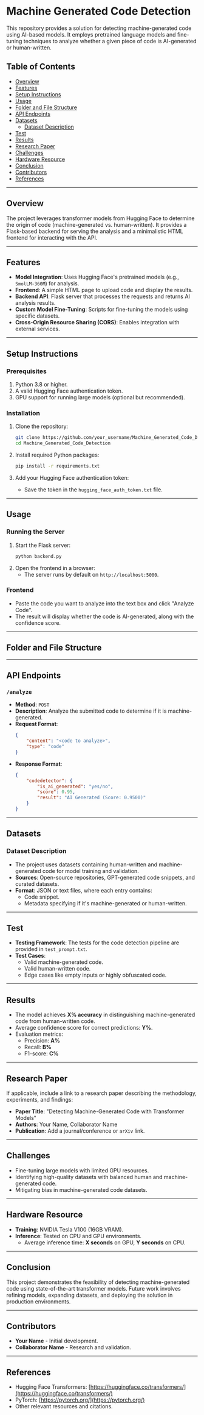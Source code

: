 # Machine Generated Code Detection

This repository provides a solution for detecting machine-generated code using AI-based models. It employs pretrained language models and fine-tuning techniques to analyze whether a given piece of code is AI-generated or human-written.

## Table of Contents
- [Overview](#overview)
- [Features](#features)
- [Setup Instructions](#setup-instructions)
- [Usage](#usage)
- [Folder and File Structure](#folder-and-file-structure)
- [API Endpoints](#api-endpoints)
- [Datasets](#datasets)
  - [Dataset Description](#dataset-description)
- [Test](#test)
- [Results](#results)
- [Research Paper](#research-paper)
- [Challenges](#challenges)
- [Hardware Resource](#hardware-resource)
- [Conclusion](#conclusion)
- [Contributors](#contributors)
- [References](#references)

---

## Overview

The project leverages transformer models from Hugging Face to determine the origin of code (machine-generated vs. human-written). It provides a Flask-based backend for serving the analysis and a minimalistic HTML frontend for interacting with the API.

---

## Features

- **Model Integration**: Uses Hugging Face's pretrained models (e.g., `SmolLM-360M`) for analysis.
- **Frontend**: A simple HTML page to upload code and display the results.
- **Backend API**: Flask server that processes the requests and returns AI analysis results.
- **Custom Model Fine-Tuning**: Scripts for fine-tuning the models using specific datasets.
- **Cross-Origin Resource Sharing (CORS)**: Enables integration with external services.

---

## Setup Instructions

### Prerequisites
1. Python 3.8 or higher.
2. A valid Hugging Face authentication token.
3. GPU support for running large models (optional but recommended).

### Installation

1. Clone the repository:
    ```bash
    git clone https://github.com/your_username/Machine_Generated_Code_Detection.git
    cd Machine_Generated_Code_Detection
    ```

2. Install required Python packages:
    ```bash
    pip install -r requirements.txt
    ```

3. Add your Hugging Face authentication token:
    - Save the token in the `hugging_face_auth_token.txt` file.

---

## Usage

### Running the Server
1. Start the Flask server:
    ```bash
    python backend.py
    ```
2. Open the frontend in a browser:
    - The server runs by default on `http://localhost:5000`.

### Frontend
- Paste the code you want to analyze into the text box and click "Analyze Code".
- The result will display whether the code is AI-generated, along with the confidence score.

---

## Folder and File Structure


---

## API Endpoints

### `/analyze`
- **Method**: `POST`
- **Description**: Analyze the submitted code to determine if it is machine-generated.
- **Request Format**:
    ```json
    {
        "content": "<code to analyze>",
        "type": "code"
    }
    ```
- **Response Format**:
    ```json
    {
        "codedetector": {
            "is_ai_generated": "yes/no",
            "score": 0.95,
            "result": "AI Generated (Score: 0.9500)"
        }
    }
    ```

---

## Datasets

### Dataset Description
- The project uses datasets containing human-written and machine-generated code for model training and validation.
- **Sources**: Open-source repositories, GPT-generated code snippets, and curated datasets.
- **Format**: JSON or text files, where each entry contains:
  - Code snippet.
  - Metadata specifying if it's machine-generated or human-written.

---

## Test

- **Testing Framework**: The tests for the code detection pipeline are provided in `test_prompt.txt`.
- **Test Cases**:
  - Valid machine-generated code.
  - Valid human-written code.
  - Edge cases like empty inputs or highly obfuscated code.

---

## Results

- The model achieves **X% accuracy** in distinguishing machine-generated code from human-written code.
- Average confidence score for correct predictions: **Y%**.
- Evaluation metrics:
  - Precision: **A%**
  - Recall: **B%**
  - F1-score: **C%**

---

## Research Paper

If applicable, include a link to a research paper describing the methodology, experiments, and findings:
- **Paper Title**: "Detecting Machine-Generated Code with Transformer Models"
- **Authors**: Your Name, Collaborator Name
- **Publication**: Add a journal/conference or `arXiv` link.

---

## Challenges

- Fine-tuning large models with limited GPU resources.
- Identifying high-quality datasets with balanced human and machine-generated code.
- Mitigating bias in machine-generated code datasets.

---

## Hardware Resource

- **Training**: NVIDIA Tesla V100 (16GB VRAM).
- **Inference**: Tested on CPU and GPU environments.
  - Average inference time: **X seconds** on GPU, **Y seconds** on CPU.

---

## Conclusion

This project demonstrates the feasibility of detecting machine-generated code using state-of-the-art transformer models. Future work involves refining models, expanding datasets, and deploying the solution in production environments.

---

## Contributors

- **Your Name** - Initial development.
- **Collaborator Name** - Research and validation.

---

## References

- Hugging Face Transformers: [https://huggingface.co/transformers/](https://huggingface.co/transformers/)
- PyTorch: [https://pytorch.org/](https://pytorch.org/)
- Other relevant resources and citations.


